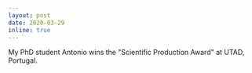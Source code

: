 ```yaml
---
layout: post
date: 2020-03-29
inline: true
---
```


My PhD student Antonio wins the "Scientific Production Award" at UTAD, Portugal.
